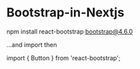 # Bootstrap-in-Nextjs

npm install react-bootstrap bootstrap@4.6.0

...and import then

import { Button } from 'react-bootstrap';
